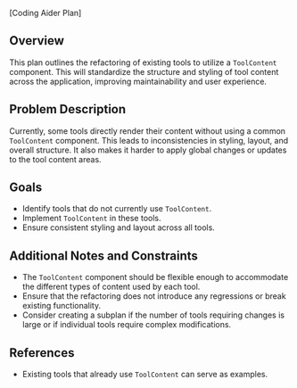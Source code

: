 [Coding Aider Plan]

## Overview
This plan outlines the refactoring of existing tools to utilize a `ToolContent` component. This will standardize the structure and styling of tool content across the application, improving maintainability and user experience.

## Problem Description
Currently, some tools directly render their content without using a common `ToolContent` component. This leads to inconsistencies in styling, layout, and overall structure.  It also makes it harder to apply global changes or updates to the tool content areas.

## Goals
- Identify tools that do not currently use `ToolContent`.
- Implement `ToolContent` in these tools.
- Ensure consistent styling and layout across all tools.

## Additional Notes and Constraints
- The `ToolContent` component should be flexible enough to accommodate the different types of content used by each tool.
- Ensure that the refactoring does not introduce any regressions or break existing functionality.
- Consider creating a subplan if the number of tools requiring changes is large or if individual tools require complex modifications.

## References
- Existing tools that already use `ToolContent` can serve as examples.
